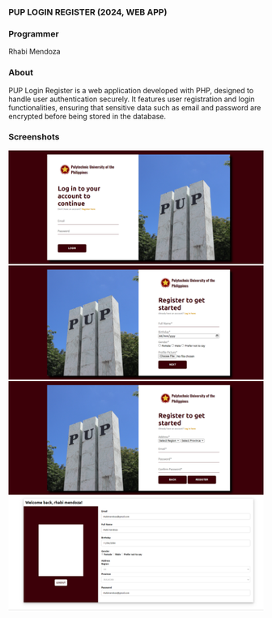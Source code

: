 ### PUP LOGIN REGISTER (2024, WEB APP)

### Programmer
Rhabi Mendoza

### About
PUP Login Register is a web application developed with PHP, designed to handle user authentication securely. It features user registration and login functionalities, ensuring that sensitive data such as email and password are encrypted before being stored in the database.

### Screenshots
![Screenshot](/screenshots/1.png)
![Screenshot](/screenshots/2.png)
![Screenshot](/screenshots/3.png)
![Screenshot](/screenshots/4.png)
